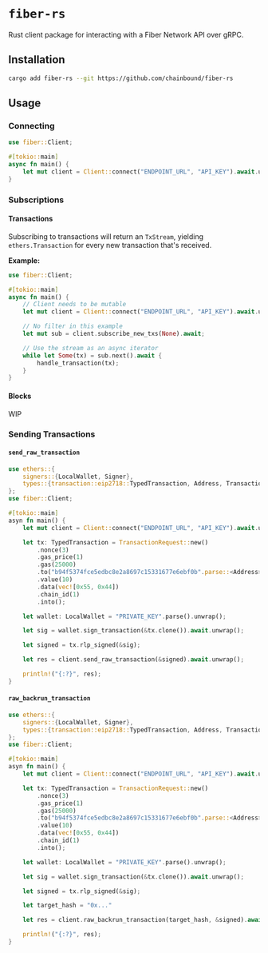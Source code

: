 # `fiber-rs`
Rust client package for interacting with a Fiber Network API over gRPC.

## Installation
```bash
cargo add fiber-rs --git https://github.com/chainbound/fiber-rs
```

## Usage

### Connecting
```rs
use fiber::Client;

#[tokio::main]
async fn main() {
    let mut client = Client::connect("ENDPOINT_URL", "API_KEY").await.unwrap();
}
```

### Subscriptions
#### Transactions
Subscribing to transactions will return an `TxStream`, yielding `ethers.Transaction`
for every new transaction that's received.

**Example:**
```rs
use fiber::Client;

#[tokio::main]
async fn main() {
    // Client needs to be mutable
    let mut client = Client::connect("ENDPOINT_URL", "API_KEY").await.unwrap();

    // No filter in this example
    let mut sub = client.subscribe_new_txs(None).await;

    // Use the stream as an async iterator
    while let Some(tx) = sub.next().await {
        handle_transaction(tx);
    }
}

```
#### Blocks
WIP

### Sending Transactions
#### `send_raw_transaction`
```rs
use ethers::{
    signers::{LocalWallet, Signer},
    types::{transaction::eip2718::TypedTransaction, Address, TransactionRequest}, utils::hex::ToHex,
};
use fiber::Client;

#[tokio::main]
asyn fn main() {
    let mut client = Client::connect("ENDPOINT_URL", "API_KEY").await.unwrap();

    let tx: TypedTransaction = TransactionRequest::new()
        .nonce(3)
        .gas_price(1)
        .gas(25000)
        .to("b94f5374fce5edbc8e2a8697c15331677e6ebf0b".parse::<Address>().unwrap())
        .value(10)
        .data(vec![0x55, 0x44])
        .chain_id(1)
        .into();

    let wallet: LocalWallet = "PRIVATE_KEY".parse().unwrap();

    let sig = wallet.sign_transaction(&tx.clone()).await.unwrap();

    let signed = tx.rlp_signed(&sig);

    let res = client.send_raw_transaction(&signed).await.unwrap();

    println!("{:?}", res);
}
```
#### `raw_backrun_transaction`
```rs
use ethers::{
    signers::{LocalWallet, Signer},
    types::{transaction::eip2718::TypedTransaction, Address, TransactionRequest}, utils::hex::ToHex,
};
use fiber::Client;

#[tokio::main]
asyn fn main() {
    let mut client = Client::connect("ENDPOINT_URL", "API_KEY").await.unwrap();

    let tx: TypedTransaction = TransactionRequest::new()
        .nonce(3)
        .gas_price(1)
        .gas(25000)
        .to("b94f5374fce5edbc8e2a8697c15331677e6ebf0b".parse::<Address>().unwrap())
        .value(10)
        .data(vec![0x55, 0x44])
        .chain_id(1)
        .into();

    let wallet: LocalWallet = "PRIVATE_KEY".parse().unwrap();

    let sig = wallet.sign_transaction(&tx.clone()).await.unwrap();

    let signed = tx.rlp_signed(&sig);

    let target_hash = "0x..."

    let res = client.raw_backrun_transaction(target_hash, &signed).await.unwrap();

    println!("{:?}", res);
}
```